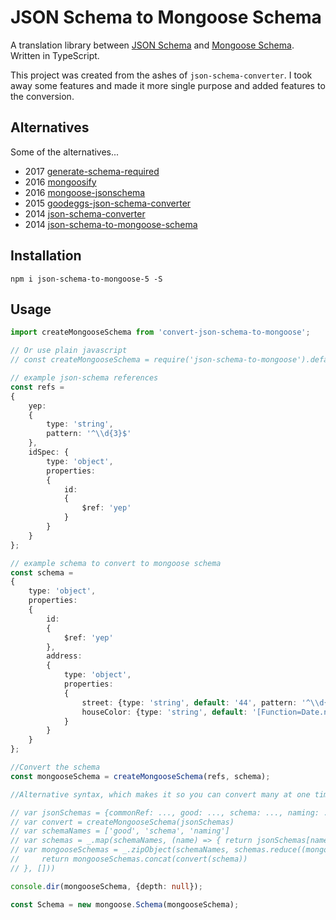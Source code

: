 # JSON Schema to Mongoose Schema

A translation library between [JSON Schema](http://json-schema.org/) and
[Mongoose Schema](http://mongoosejs.com/docs/guide.html). Written in TypeScript.

This project was created from the ashes of `json-schema-converter`. I took away
some features and made it more single purpose and added features to the
conversion.

## Alternatives

Some of the alternatives...

- 2017 [generate-schema-required](https://www.npmjs.com/package/generate-schema-required)
- 2016 [mongoosify](https://www.npmjs.com/package/mongoosify)
- 2016 [mongoose-jsonschema](https://www.npmjs.com/package/mongoose-jsonschema)
- 2015 [goodeggs-json-schema-converter](https://www.npmjs.com/package/goodeggs-json-schema-converter)
- 2014 [json-schema-converter](https://www.npmjs.com/package/json-schema-converter)
- 2014 [json-schema-to-mongoose-schema](https://www.npmjs.com/package/json-schema-to-mongoose-schema)

## Installation

`npm i json-schema-to-mongoose-5 -S`

## Usage

```typescript
import createMongooseSchema from 'convert-json-schema-to-mongoose';

// Or use plain javascript
// const createMongooseSchema = require('json-schema-to-mongoose').default;

// example json-schema references
const refs =
{
    yep:
    {
        type: 'string',
        pattern: '^\\d{3}$'
    },
    idSpec: {
        type: 'object',
        properties:
        {
            id:
            {
                $ref: 'yep'
            }
        }
    }
};

// example schema to convert to mongoose schema
const schema =
{
    type: 'object',
    properties:
    {
        id:
        {
            $ref: 'yep'
        },
        address:
        {
            type: 'object',
            properties:
            {
                street: {type: 'string', default: '44', pattern: '^\\d{2}$'},
                houseColor: {type: 'string', default: '[Function=Date.now]', format: 'date-time'}
            }
        }
    }
};

//Convert the schema
const mongooseSchema = createMongooseSchema(refs, schema);

//Alternative syntax, which makes it so you can convert many at one time.

// var jsonSchemas = {commonRef: ..., good: ..., schema: ..., naming: ...}
// var convert = createMongooseSchema(jsonSchemas)
// var schemaNames = ['good', 'schema', 'naming']
// var schemas = _.map(schemaNames, (name) => { return jsonSchemas[name] })
// var mongooseSchemas = _.zipObject(schemaNames, schemas.reduce((mongooseSchemas, schema) => {
//     return mongooseSchemas.concat(convert(schema))
// }, []))

console.dir(mongooseSchema, {depth: null});

const Schema = new mongoose.Schema(mongooseSchema);

```

